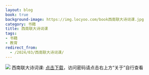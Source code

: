 ```yaml
---
layout: blog
book: true
background-image: https://img.locyoo.com/book西南联大诗词课.jpg
category: 书籍
title: 西南联大诗词课
tags:
- 书籍
- 教育
redirect_from:
  - /2024/03/西南联大诗词课/
---
```

![](https://img.locyoo.com/book西南联大诗词课.jpg)
西南联大诗词课: <a name = "ref1" href="https://url18.ctfile.com/f/50983618-1375544068-cefddf?p=3619">点击下载</a>，访问密码请点击右上方“关于”自行查看